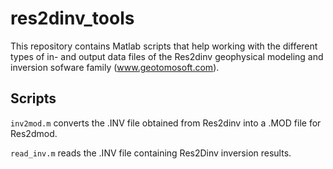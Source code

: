 # res2dinv_tools

This repository contains Matlab scripts that help working with the different types of in- and output data files of the Res2dinv geophysical modeling and inversion sofware family (www.geotomosoft.com).

## Scripts

`inv2mod.m` converts the .INV file obtained from Res2dinv into a .MOD file for Res2dmod.

`read_inv.m` reads the .INV file containing Res2Dinv inversion results.
